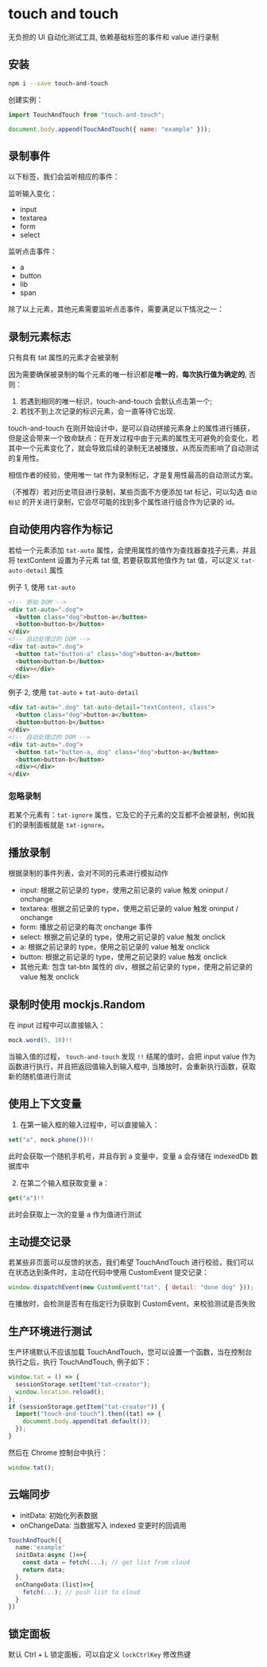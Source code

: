 # touch and touch

无负担的 UI 自动化测试工具, 依赖基础标签的事件和 value 进行录制

## 安装

```sh
npm i --save touch-and-touch
```

创建实例：

```js
import TouchAndTouch from "touch-and-touch";

document.body.append(TouchAndTouch({ name: "example" }));
```

## 录制事件

以下标签，我们会监听相应的事件：

监听输入变化：

- input
- textarea
- form
- select

监听点击事件：

- a
- button
- lib
- span

除了以上元素，其他元素需要监听点击事件，需要满足以下情况之一：

<!-- - ele.getAttribute("tat-btn") no void
- ele.getAttribute("role") === "tab"
- ele.getAttribute("role") === "menuitem"
- ele.getAttribute("role") === "switch"
- ele.getAttribute("role") === "button"
- ele.getAttribute("type") === "submit"
- ele.getAttribute("type") === "button" -->

## 录制元素标志

只有具有 tat 属性的元素才会被录制

因为需要确保被录制的每个元素的唯一标识都是**唯一的**，**每次执行值为确定的**, 否则：

1. 若遇到相同的唯一标识，touch-and-touch 会默认点击第一个;
2. 若找不到上次记录的标识元素，会一直等待它出现.

touch-and-touch 在刚开始设计中，是可以自动拼接元素身上的属性进行捕获，但是这会带来一个致命缺点：在开发过程中由于元素的属性无可避免的会变化，若其中一个元素变化了，就会导致后续的录制无法被播放，从而反而影响了自动测试的复用性。

相信作者的经验，使用唯一 tat 作为录制标记，才是复用性最高的自动测试方案。

（不推荐）若对历史项目进行录制，某些页面不方便添加 tat 标记，可以勾选 `自动标记` 的开关进行录制，它会尽可能的找到多个属性进行组合作为记录的 id。

## 自动使用内容作为标记

若给一个元素添加 `tat-auto` 属性，会使用属性的值作为查找器查找子元素，并且将 textContent 设置为子元素 tat 值, 若要获取其他值作为 tat 值，可以定义 `tat-auto-detail` 属性

例子 1, 使用 `tat-auto`

```html
<!-- 原始 DOM -->
<div tat-auto=".dog">
  <button class="dog">button-a</button>
  <button>button-b</button>
</div>
<!-- 自动处理过的 DOM -->
<div tat-auto=".dog">
  <button tat="button-a" class="dog">button-a</button>
  <button>button-b</button>
  <div></div>
</div>
```

例子 2, 使用 `tat-auto` + `tat-auto-detail`

```html
<div tat-auto=".dog" tat-auto-detail="textContent, class">
  <button class="dog">button-a</button>
  <button>button-b</button>
</div>
<!-- 自动处理过的 DOM -->
<div tat-auto=".dog">
  <button tat="button-a, dog" class="dog">button-a</button>
  <button>button-b</button>
  <div></div>
</div>
```

### 忽略录制

若某个元素有：`tat-ignore` 属性，它及它的子元素的交互都不会被录制，例如我们的录制面板就是 `tat-ignore`。

## 播放录制

根据录制的事件列表，会对不同的元素进行模拟动作

- input: 根据之前记录的 type，使用之前记录的 value 触发 oninput / onchange
- textarea: 根据之前记录的 type，使用之前记录的 value 触发 oninput / onchange
- form: 播放之前记录的每次 onchange 事件
- select: 根据之前记录的 type，使用之前记录的 value 触发 onclick
- a: 根据之前记录的 type，使用之前记录的 value 触发 onclick
- button: 根据之前记录的 type，使用之前记录的 value 触发 onclick
- 其他元素: 包含 tat-btn 属性的 div，根据之前记录的 type，使用之前记录的 value 触发 onclick

## 录制时使用 mockjs.Random

在 input 过程中可以直接输入：

```js
mock.word(5, 10)!!
```

当输入值的过程， `touch-and-touch` 发现 `!!` 结尾的值时，会把 input value 作为函数进行执行，并且把返回值输入到输入框中, 当播放时，会重新执行函数，获取新的随机值进行测试

## 使用上下文变量

1. 在第一输入框的输入过程中，可以直接输入：

```js
set("a", mock.phone())!!
```

此时会获取一个随机手机号，并且存到 a 变量中，变量 a 会存储在 indexedDb 数据库中

2. 在第二个输入框获取变量 a：

```js
get("a")!!
```

此时会获取上一次的变量 a 作为值进行测试

## 主动提交记录

若某些非页面可以反馈的状态，我们希望 TouchAndTouch 进行校验，我们可以在状态达到条件时，主动在代码中使用 CustomEvent 提交记录：

```js
window.dispatchEvent(new CustomEvent("tat", { detail: "done dog" }));
```

在播放时，会检测是否有在指定行为获取到 CustomEvent，来校验测试是否失败

## 生产环境进行测试

生产环境默认不应该加载 TouchAndTouch，您可以设置一个函数，当在控制台执行之后，执行 TouchAndTouch, 例子如下：

```ts
window.tat = () => {
  sessionStorage.setItem("tat-creator");
  window.location.reload();
};
if (sessionStorage.getItem("tat-creator")) {
  import("touch-and-touch").then((tat) => {
    document.body.append(tat.default());
  });
}
```

然后在 Chrome 控制台中执行：

```js
window.tat();
```

## 云端同步

- initData: 初始化列表数据
- onChangeData: 当数据写入 indexed 变更时的回调用

```ts
TouchAndTouch({
  name:'example'
  initData:async ()=>{
    const data = fetch(...); // get list from cloud
    return data;
  },
  onChangeData:(list)=>{
    fetch(...); // push list to cloud
  }
})
```

## 锁定面板

默认 Ctrl + L 锁定面板，可以自定义 `lockCtrlKey` 修改热键
